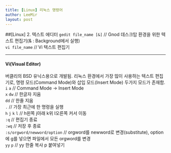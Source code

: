 ```yaml
---
title: [Linux] 리눅스 명령어
author: LeeMir
layout: post
---
```


##[Linux] 2. 텍스트 에디터
`gedit file_name [&]` // Gnod 데스크탑 환경을 위한 텍스트 편집기(& : Background에서 실행)<br>
`vi file_name` // Vi 텍스트 편집기
- - -

#### Vi(Visual Editor)
버클리의 BSD 유닉스용으로 개발됨. 리눅스 환경에서 가장 많이 사용하는 텍스트 편집기로, 명령 모드(Command Mode)와 삽입 모드(Insert Mode) 두가지 모드가 존재함.<br>
`i` `a` // Command Mode -> Insert Mode<br>
`x` `dw` // 한글자 지움<br>
`dd` // 한줄 지움<br>
`.` // 가장 최근에 한 명령을 실행<br>
`h` `j` `k` `l` // h왼쪽 j아래 k위 l오른쪽 커서 이동<br>
`:q` // 편집기 종료<br>
`:wq` // 저장 후 종료<br>
`:s/orgword/newword/option` // orgword를 newword로 변경(substitute), option에 g를 넣으면 파일에서 모든 orgword를 변경<br>
`yy` `p` // yy 한줄 복사 p 붙여넣기<br>